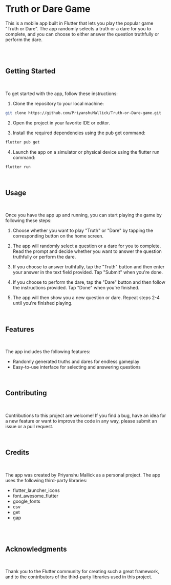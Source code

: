 # Truth or Dare Game

This is a mobile app built in Flutter that lets you play the popular game "Truth or Dare". The app randomly selects a truth or a dare for you to complete, and you can choose to either answer the question truthfully or perform the dare.

<br/>

<!-- ## Installation

<br/>

To install the app, follow these instructions:

1. Download the executable file for your operating system from the [releases page](https://github.com/yourusername/truth-or-dare-game/releases).

2. Double-click the downloaded file to install the app.

3. Launch the app. -->

<br/>

## Getting Started

<br/>

To get started with the app, follow these instructions:

1. Clone the repository to your local machine:

```bash
git clone https://github.com/PriyanshuMallick/Truth-or-Dare-game.git
```

2. Open the project in your favorite IDE or editor.

3. Install the required dependencies using the pub get command:

```bash
flutter pub get
```

4. Launch the app on a simulator or physical device using the flutter run command:

```bash
flutter run
```

<br/>

## Usage

<br/>

Once you have the app up and running, you can start playing the game by following these steps:

1. Choose whether you want to play "Truth" or "Dare" by tapping the corresponding button on the home screen.

2. The app will randomly select a question or a dare for you to complete. Read the prompt and decide whether you want to answer the question truthfully or perform the dare.

3. If you choose to answer truthfully, tap the "Truth" button and then enter your answer in the text field provided. Tap "Submit" when you're done.

4. If you choose to perform the dare, tap the "Dare" button and then follow the instructions provided. Tap "Done" when you're finished.

5. The app will then show you a new question or dare. Repeat steps 2-4 until you're finished playing.

<br/>

## Features

<br/>

The app includes the following features:

- Randomly generated truths and dares for endless gameplay
- Easy-to-use interface for selecting and answering questions
<!-- - Score tracking to keep track of your progress -->

<br/>

## Contributing

<br/>

Contributions to this project are welcome! If you find a bug, have an idea for a new feature or want to improve the code in any way, please submit an issue or a pull request.

<br/>

## Credits

<br/>

The app was created by Priyanshu Mallick as a personal project. The app uses the following third-party libraries:

- flutter_launcher_icons
- font_awesome_flutter
- google_fonts
- csv
- get
- gap

<br/>

<!-- ## License

<br/>

This project is licensed under the MIT License - see the LICENSE file for details. -->

<br/>

## Acknowledgments

<br/>

Thank you to the Flutter community for creating such a great framework, and to the contributors of the third-party libraries used in this project.
